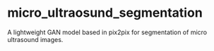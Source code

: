 # micro_ultraosund_segmentation
A lightweight GAN model based in pix2pix for segmentation of micro ultrasound images.
